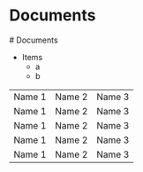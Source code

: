 <h1>Documents</h1>
# Documents  

- Items  
    - a  
    - b  


<table>
			<tr>
				<td>Name 1</td>
				<td>Name 2</td>
				<td>Name 3</td>
			</tr>
			<tr>
				<td>Name 1</td>
				<td>Name 2</td>
				<td>Name 3</td>
			</tr>
			<tr>
				<td>Name 1</td>
				<td>Name 2</td>
				<td>Name 3</td>
			</tr>
			<tr>
				<td>Name 1</td>
				<td>Name 2</td>
				<td>Name 3</td>
			</tr>
			<tr>
				<td>Name 1</td>
				<td>Name 2</td>
				<td>Name 3</td>
			</tr>
		</table>